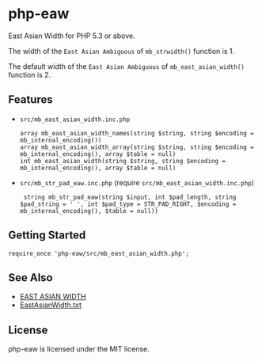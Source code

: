 # php-eaw
East Asian Width for PHP 5.3 or above.


The width of the `East Asian Ambiguous` of `mb_strwidth()` function is 1.

The default width of the `East Asian Ambiguous` of `mb_east_asian_width()` function is 2.

## Features
* `src/mb_east_asian_width.inc.php`
  ```
  array mb_east_asian_width_names(string $string, string $encoding = mb_internal_encoding())
  array mb_east_asian_width_array(string $string, string $encoding = mb_internal_encoding(), array $table = null)
  int mb_east_asian_width(string $string, string $encoding = mb_internal_encoding(), array $table = null)
  ```

* `src/mb_str_pad_eaw.inc.php` (require `src/mb_east_asian_width.inc.php`)
  ```
   string mb_str_pad_eaw(string $input, int $pad_length, string $pad_string = ' ', int $pad_type = STR_PAD_RIGHT, $encoding = mb_internal_encoding(), $table = null))
  ```

## Getting Started
```
require_once 'php-eaw/src/mb_east_asian_width.php';
```

## See Also
* [EAST ASIAN WIDTH](http://www.unicode.org/reports/tr11/)
* [EastAsianWidth.txt](http://www.unicode.org/Public/UCD/latest/ucd/EastAsianWidth.txt)


## License
php-eaw is licensed under the MIT license.
